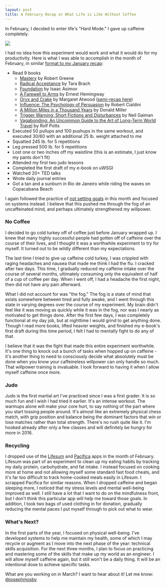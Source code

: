 ```yaml
---
layout: post
title: A February Recap or What Life is Like Without Coffee
---
```


In February, I decided to enter life's "Hard Mode." I gave up caffeine completely.

<img src="/images/coffee-cup-working-happy.jpg" />

I had no idea how this experiment would work and what it would do for my productivity. Here is what I was able to accomplish in the month of February, in similar [format to my January recap](http://josephmosby.com/2016/01/29/a-january-recap-and-some-personal-experiments.html):

* Read 9 books
	* [Mastery](http://amzn.to/1KQp7Ad) by Robert Greene
	* [Radical Acceptance](http://amzn.to/1KQpj2o) by Tara Brach
	* [Foundation](http://amzn.to/1LJZDiO) by Isaac Asimov
	* [A Farewell to Arms](http://amzn.to/1LJZHPr) by Ernest Hemingway
	* [Oryx and Crake](http://amzn.to/1QKSZA8) by Margaret Atwood ([semi-recap here](http://josephmosby.com/2016/02/14/oryx-and-crake.html))
	* [Influence: The Psychology of Persuasion](http://amzn.to/1Q8cnE3) by Robert Cialdini
	* [A Million Miles in a Thousand Years](http://amzn.to/1Q8cvDp) by Donald Miller
	* [Trigger Warning: Short Fictions and Disturbances](http://amzn.to/1QKTsm0) by Neil Gaiman
	* [Vagabonding: An Uncommon Guide to the Art of Long-Term World Travel](http://amzn.to/1LK0f7T) by Rolf Potts
* Executed 50 pullups and 100 pushups in the same workout, and executed 30/60 with an additional 25 lb. weight attached to me
* Squatted 245 lb. for 5 repetitions
* Leg pressed 500 lb. for 5 repetitions
* Lost one or two inches off my waistline (this is an estimate, I just know my pants don't fit)
* Attended my first two judo lessons
* Completed the first draft of my e-book on uWSGI
* Watched 20+ TED talks
* Wrote daily journal entries
* Got a tan and a sunburn in Rio de Janeiro while riding the waves on Copacabana Beach

I again followed the practice of [not setting goals](https://blog.bufferapp.com/why-having-no-goals-in-our-lives-might-make-us-happier-and-more-successful) in this month and focused on systems instead. I believe that this pushed me through the fog of an uncaffeinated mind, and perhaps ultimately strengthened my willpower.

### No Coffee

I decided to go cold turkey off of coffee just before January wrapped up. I knew that many highly successful people had gotten off of caffeine over the course of their lives, and I thought it was a worthwhile experiment to try for myself. It turned out to be wildly different than my expectations.

The last time I tried to give up caffeine cold turkey, I was crippled with raging headaches and nausea that made me think I had the flu. I cracked after two days. This time, I gradually reduced my caffeine intake over the course of several months, ultimately consuming only the equivalent of half of a cup of coffee per day. When I went off, I had a headache the first night, then did not have any pain afterward.

What I did not account for was "the fog." The fog is a state of mind that exists somewhere between tired and fully awake, and I went through this state in varying degrees over the course of my experiment. My brain didn't feel like it was moving as quickly while it was in the fog, nor was I nearly as motivated to get things done. After the first few days, I was completely functional at my day job, but at nighttime I would grind to get anything done. Though I read more books, lifted heavier weights, and finished my e-book's first draft during this time period, I felt I had to mentally fight to do any of that. 

I believe that it was the fight that made this entire experiment worthwhile. It's one thing to knock out a bunch of tasks when hopped up on caffeine - it's another thing to need to consciously decide what absolutely must be done when you know your caffeineless willpower can only handle so much. That willpower training is invaluable. I look forward to having it when I allow myself caffeine once more.

### Judo

Judo is the first martial art I've practiced since I was a first grader. It is so much fun and I wish I had tried it earlier. It's an intense workout. The warmups alone will make your core hurt, to say nothing of the part where you start tossing people around. It's almost like an extremely physical chess match, with grip position and balance being the dominant factors that win or lose matches rather than total strength. There's no rush quite like it. I'm hooked already after only a few classes and will definitely be hungry for more in 2016.

### Recycling

I dropped use of the [Lifesum](https://lifesum.com) and [Pacifica](https://www.thinkpacifica.com/) apps in the month of February. Lifesum was part of an experiment to clean up my eating habits by tracking my daily protein, carbohydrate, and fat intake. I instead focused on cooking more at home and not allowing myself some standard fast food cheats, and it's far too difficult to track home-cooked meals easily in Lifesum. I scrapped Pacifica for similar reasons. When I dropped caffeine and began sleeping more, I noticed that my stress levels and mental well-being improved as well. I still have a lot that I want to do on the mindfulness front, but I don't think this particular app will help me toward those goals. In addition, I took two bags of used clothing in for donation, gradually reducing the mental paces I put myself through to pick out what to wear.

### What's Next?

In the first parts of the year, I focused on physical well-being. I've developed systems to help me maintain my health, some of which I may recycle or augment as I move into the next phase of the year: technical skills acquisition. For the next three months, I plan to focus on practicing and mastering some of the skills that make up my world as an engineer. I will allow myself caffeine again, but it still won't be a daily thing. It will be an intentional dose to achieve specific tasks.

What are you working on in March? I want to hear about it! Let me know: [@josephmosby](https://twitter.com/josephmosby)
